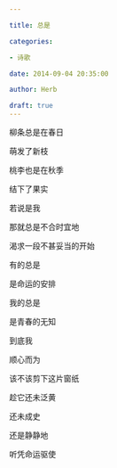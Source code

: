 ```yaml
---

title: 总是

categories:

- 诗歌

date: 2014-09-04 20:35:00

author: Herb

draft: true
---
```


柳条总是在春日

萌发了新枝

桃李也是在秋季

结下了果实



若说是我

那就总是不合时宜地

渴求一段不甚妥当的开始



有的总是

是命运的安排

我的总是

是青春的无知



到底我

顺心而为

该不该剪下这片窗纸

趁它还未泛黄

还未成史

还是静静地

听凭命运驱使